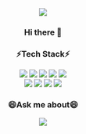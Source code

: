 <div align=center>
<img src="https://capsule-render.vercel.app/api?type=wave&color=6332F6&height=300&section=header&text=%20Yong Uk Kim&fontSize=90" />
</div>

<h3 align=center>Hi there 👋</h3>

<h3 align=center>⚡Tech Stack⚡</h3>

<div align=center>
  <img src="https://img.shields.io/badge/Java-007396?style=flat-square&logo=java&logoColor=white">
  <img src="https://img.shields.io/badge/JSP-AA00FF?style=flat-square&logo=jsp&logoColor=white">
  <img src="https://img.shields.io/badge/Html-E34F26?style=flat-square&logo=html5&logoColor=white">
  <img src="https://img.shields.io/badge/Css-6DB33F?style=flat-square&logo=spring&logoColor=white"/>
  <img src="https://img.shields.io/badge/Python-31B8BB?style=flat-square&logo=python&logoColor=white">
</div>

<div align=center>
  <img src="https://img.shields.io/badge/Spring-6DB33F?style=flat-square&logo=spring&logoColor=white"/>
  <img src="https://img.shields.io/badge/MySQL-FFFF09?style=flat-square&logo=mysql&logoColor=black"/>
  <img src="https://img.shields.io/badge/Oracle-6DB33F?style=flat-square&logo=spring&logoColor=white"/>
  <img src="https://img.shields.io/badge/Mybatis-6DB33F?style=flat-square&logo=spring&logoColor=white"/>
</div>

<div align=center>
  <h3>😄Ask me about😄</h3>
  <img src="https://img.shields.io/badge/Mail:kimyu08@naver.com-EA4335?style=flat-square&logo=gmail&logoColor=white"/>  
</div>

<!--
**kimyu08/kimyu08** is a ✨ _special_ ✨ repository because its `README.md` (this file) appears on your GitHub profile.

Here are some ideas to get you started:

- 🔭 I’m currently working on ...
- 🌱 I’m currently learning ...
- 👯 I’m looking to collaborate on ...
- 🤔 I’m looking for help with ...
- 💬 Ask me about ...
- 📫 How to reach me: ...
- 😄 Pronouns: ...
- ⚡ Fun fact: ...
-->
